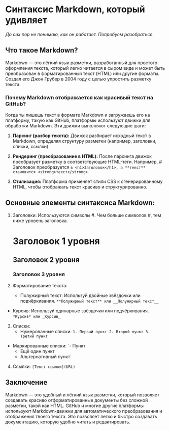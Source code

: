 # Синтаксис Markdown, который удивляет

*До сих пор не понимаю, как он работает. Попробуем разобраться.*

## Что такое Markdown?

Markdown — это лёгкий язык разметки, разработанный для простого оформления текста, который легко читается в сыром виде и может быть преобразован в форматированный текст (HTML) или другие форматы. Создал его Джон Грубер в 2004 году с целью упростить разметку текста.

### Почему Markdown отображается как красивый текст на GitHub?

Когда ты пишешь текст в формате Markdown и загружаешь его на платформу, такую как GitHub, платформы используют движки для обработки Markdown. Эти движки выполняют следующие шаги:

1. **Парсинг (разбор текста):**
   Движок разбирает исходный текст в Markdown, определяя структуру разметки (например, заголовки, списки, ссылки).

2. **Рендеринг (преобразование в HTML):**
   После парсинга движок преобразует разметку в соответствующие HTML-теги. Например, # Заголовок преобразуется `в <h1>Заголовок</h1>, а **текст** становится <strong>текст</strong>.`

3. **Стилизация:**
   Платформа применяет стили CSS к сгенерированному HTML, чтобы отображать текст красиво и структурированно.

## Основные элементы синтаксиса Markdown:

1. Заголовки:
   Используются символы #. Чем больше символов #, тем ниже уровень заголовка.
   # Заголовок 1 уровня
   ## Заголовок 2 уровня
   ### Заголовок 3 уровня
   
2. Форматирование текста:
   - Полужирный текст: Используй двойные звёздочки или подчёркивания.
     `**Полужирный текст** или __Полужирный текст__`
     
- Курсив: Используй одинарные звёздочки или подчёркивания.
     `*Курсив* или _Курсив_`
     
3. Списки:
   - Нумерованные списки:
     `1. Первый пункт
     2. Второй пункт
     3. Третий пункт`
     
- Маркированные списки:
     `- Пункт
     - Ещё один пункт
     * Альтернативный пункт`
     
4. Ссылки:
   `[Текст ссылки](URL)`
   

## Заключение

Markdown — это удобный и лёгкий язык разметки, который позволяет создавать красиво отформатированные документы без сложной разметки, такой как HTML. GitHub и многие другие платформы используют Markdown-движки для автоматического преобразования и отображения твоего текста. Это позволяет легко и быстро создавать документацию, которую удобно читать и редактировать.